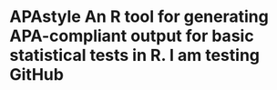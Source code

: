 # APAstyle An R tool for generating APA-compliant output for basic statistical tests in R. I am testing GitHub